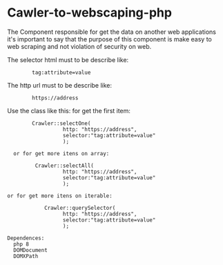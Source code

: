 # Cawler-to-webscaping-php

   The Component responsible for get the data on another web applications
it's important to say that the purpose of this component is make easy to
web scraping and not violation of security on web.

The selector html must to be describe like:
  
            tag:attribute=value
 
The http url must to be describe like:
 
            https://address
            
Use the class like this:
      for get the first item:

            Crawler::selectOne(
                      http: "https://address",
                      selector:"tag:attribute=value"
                      );
                      
      or for get more itens on array:
      
             Crawler::selectAll(
                      http: "https://address",
                      selector:"tag:attribute=value"
                      );
                      
    or for get more itens on iterable:
    
                Crawler::querySelector(
                      http: "https://address",
                      selector:"tag:attribute=value"
                      );
                      
    Dependences:
      php 8
      DOMDocument
      DOMXPath
      

